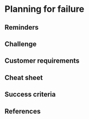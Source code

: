 # Planning for failure

## Reminders


## Challenge


## Customer requirements


## Cheat sheet


## Success criteria

## References
